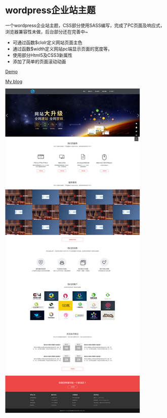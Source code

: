 # wordpress企业站主题
一个wordpress企业站主题，CSS部分使用SASS编写，完成了PC页面及响应式，浏览器兼容性未做，后台部分还在完善中~
* 可通过函数$clolr定义网站页面主色
* 通过函数$width定义网站pc端显示页面的宽度等，
* 使用部分Html5及CSS3新属性
* 添加了简单的页面滚动动画

[Demo](http://www.qianxiaoduan.com/wz/qd)

[My blog](http://www.qianxiaoduan.com/)

![wordpress企业站模板](https://raw.githubusercontent.com/bin248163/qd/master/images/home.jpg)

